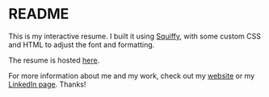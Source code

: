 # README

This is my interactive resume. I built it using [Squiffy](http://textadventures.co.uk/squiffy), with some custom CSS and HTML to adjust the font and formatting.

The resume is hosted [here](http://resume.petercdavidson.com/).

For more information about me and my work, check out my [website](http://www.petercdavidson.com/) or my [LinkedIn page](http://www.linkedin.com/in/petercdavidson/). Thanks!
